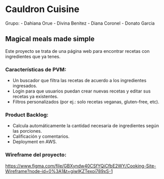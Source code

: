 # Cauldron Cuisine
Grupo:
    - Dahiana Orue
    - Divina Benitez
    - Diana Coronel
    - Donato Garcia
    
## Magical meals made simple

Este proyecto se trata de una página web para encontrar recetas con ingredientes que ya tenes.

### Características de PVM:

- Un buscador que filtra las recetas de acuerdo a los ingredientes ingresados.
- Login para que usuarios puedan crear nuevas recetas y editar sus recetas ya existentes.
- Filtros personalizados (por ej.: solo recetas veganas, gluten-free, etc).

### Product Backlog:

- Calcula automáticamente la cantidad necesaria de ingredientes según las porciones.
- Calificación y comentarios.
- Deployment en AWS.

### Wireframe del proyecto:

https://www.figma.com/file/GBXyndw40CSfYQiCfbE2WY/Cooking-Site-Wireframe?node-id=0%3A1&t=giwIKZTexoi789xS-1
